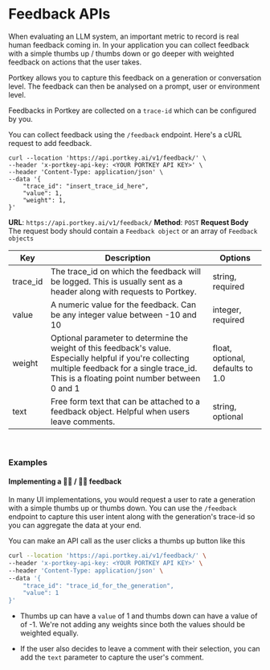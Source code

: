 # Feedback APIs

When evaluating an LLM system, an important metric to record is real human feedback coming in. In your application you can collect feedback with a simple thumbs up / thumbs down or go deeper with weighted feedback on actions that the user takes.

Portkey allows you to capture this feedback on a generation or conversation level. The feedback can then be analysed on a prompt, user or environment level.

Feedbacks in Portkey are collected on a `trace-id` which can be configured by you.

You can collect feedback using the `/feedback` endpoint. Here's a cURL request to add feedback.

```
curl --location 'https://api.portkey.ai/v1/feedback/' \
--header 'x-portkey-api-key: <YOUR PORTKEY API KEY>' \
--header 'Content-Type: application/json' \
--data '{
    "trace_id": "insert_trace_id_here",
    "value": 1,
    "weight": 1,
}'
```
**URL**: `https://api.portkey.ai/v1/feedback/`
**Method**: `POST`
**Request Body**<br>
The request body should contain a `Feedback object` or an array of `Feedback objects`


| Key | Description | Options |
|---|---|---|
| trace_id | The trace_id on which the feedback will be logged. This is usually sent as a header along with requests to Portkey. | string, required |
| value | A numeric value for the feedback. Can be any integer value between -10 and 10 | integer, required |
| weight | Optional parameter to determine the weight of this feedback's value. Especially helpful if you're collecting multiple feedback for a single trace_id. This is a floating point number between 0 and 1 | float, optional, defaults to 1.0 |
| text | Free form text that can be attached to a feedback object. Helpful when users leave comments. | string, optional |

<br>

### Examples

#### Implementing a 👍🏻 / 👎🏻 feedback

In many UI implementations, you would request a user to rate a generation with a simple thumbs up or thumbs down. You can use the `/feedback` endpoint to capture this user intent along with the generation's trace-id so you can aggregate the data at your end.

You can make an API call as the user clicks a thumbs up button like this

```sh
curl --location 'https://api.portkey.ai/v1/feedback/' \
--header 'x-portkey-api-key: <YOUR PORTKEY API KEY>' \
--header 'Content-Type: application/json' \
--data '{
    "trace_id": "trace_id_for_the_generation",
    "value": 1
}'
```
- Thumbs up can have a `value` of 1 and thumbs down can have a value of of -1. We're not adding any weights since both the values should be weighted equally.

- If the user also decides to leave a comment with their selection, you can add the `text` parameter to capture the user's comment.
